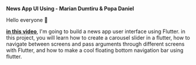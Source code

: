 <strong>News App UI Using - Marian Dumtiru &amp; Popa Daniel</strong>

Hello everyone 👋

<a href="https://fb.watch/e-BtwKsA0x/"><strong>in this video</strong></a>, I'm going to build a news app user interface using Flutter. in this project, you will learn how to create a carousel slider in a flutter, how to navigate between screens and pass arguments through different screens with Flutter, and how to make a cool floating bottom navigation bar using flutter.
